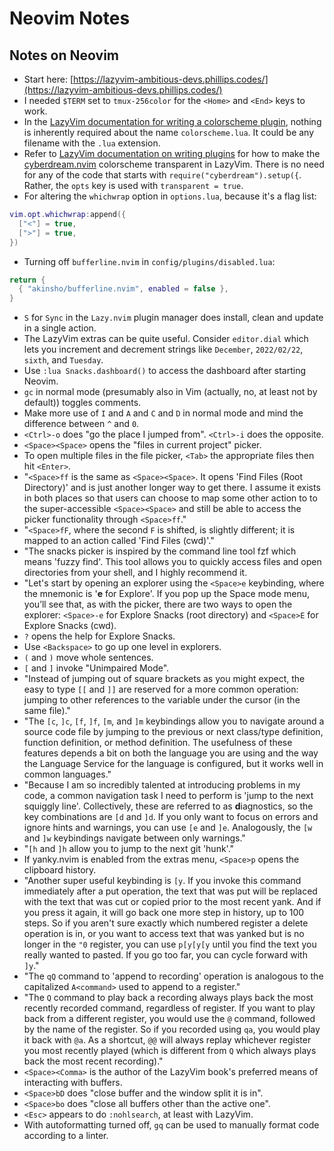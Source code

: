 # Neovim Notes

## Notes on Neovim

* Start here:
[https://lazyvim-ambitious-devs.phillips.codes/](https://lazyvim-ambitious-devs.phillips.codes/)
* I needed `$TERM` set to `tmux-256color` for the `<Home>` and `<End>` keys to
work.
* In the [LazyVim documentation for writing a colorscheme
plugin](https://www.lazyvim.org/plugins/colorscheme), nothing is inherently
required about the name `colorscheme.lua`. It could be any filename with the
`.lua` extension.
* Refer to [LazyVim documentation on writing
plugins](http://www.lazyvim.org/configuration/plugins) for how to make the
[cyberdream.nvim](https://github.com/scottmckendry/cyberdream.nvim)
colorscheme transparent in LazyVim. There is no need for any of the code that
starts with `require("cyberdream").setup({`. Rather, the `opts` key is used
with `transparent = true`.
* For altering the `whichwrap` option in `options.lua`, because it's a flag
list:

```lua
vim.opt.whichwrap:append({
  ["<"] = true,
  [">"] = true,
})
```

* Turning off `bufferline.nvim` in `config/plugins/disabled.lua`:

```lua
return {
  { "akinsho/bufferline.nvim", enabled = false },
}
```

* `S` for `Sync` in the `Lazy.nvim` plugin manager does install, clean and
update in a single action.
* The LazyVim extras can be quite useful. Consider `editor.dial` which lets
you increment and decrement strings like `December`, `2022/02/22`, `sixth`,
and `Tuesday`.
* Use `:lua Snacks.dashboard()` to access the dashboard after starting Neovim.
* `gc` in normal mode (presumably also in Vim (actually, no, at least not by
default)) toggles comments.
* Make more use of `I` and `A` and `C` and `D` in normal mode and mind the
difference between `^` and `0`.
* `<Ctrl>-o` does "go the place I jumped from". `<Ctrl>-i` does the opposite.
* `<Space><Space>` opens the "files in current project" picker.
* To open multiple files in the file picker, `<Tab>` the appropriate files
then hit `<Enter>`.
* "`<Space>ff` is the same as `<Space><Space>`. It opens 'Find Files (Root
Directory)' and is just another longer way to get there. I assume it exists in
both places so that users can choose to map some other action to to the
super-accessible `<Space><Space>` and still be able to access the picker
functionality through `<Space>ff`."
* "`<Space>fF`, where the second `F` is shifted, is slightly different; it is
mapped to an action called 'Find Files (cwd)'."
* "The snacks picker is inspired by the command line tool fzf which means
'fuzzy find'. This tool allows you to quickly access files and open
directories from your shell, and I highly recommend it.
* "Let's start by opening an explorer using the `<Space>e` keybinding, where
the mnemonic is '**e** for Explore'. If you pop up the Space mode menu, you’ll
see that, as with the picker, there are two ways to open the explorer:
`<Space>-e` for Explore Snacks (root directory) and `<Space>E` for Explore
Snacks (cwd).
* `?` opens the help for Explore Snacks.
* Use `<Backspace>` to go up one level in explorers.
* `(` and `)` move whole sentences.
* `[` and `]` invoke "Unimpaired Mode".
* "Instead of jumping out of square brackets as you might expect, the easy to
type `[[` and `]]` are reserved for a more common operation: jumping to other
references to the variable under the cursor (in the same file)."
* "The `[c`, `]c`, `[f`, `]f`, `[m`, and `]m` keybindings allow you to
navigate around a source code file by jumping to the previous or next
class/type definition, function definition, or method definition. The
usefulness of these features depends a bit on both the language you are using
and the way the Language Service for the language is configured, but it works
well in common languages."
* "Because I am so incredibly talented at introducing problems in my code, a
common navigation task I need to perform is 'jump to the next squiggly line'.
Collectively, these are referred to as **d**iagnostics, so the key
combinations are `[d` and `]d`. If you only want to focus on errors and ignore
hints and warnings, you can use `[e` and `]e`. Analogously, the `[w` and `]w`
keybindings navigate between only warnings."
* "`[h` and `]h` allow you to jump to the next git 'hunk'."
* If yanky.nvim is enabled from the extras menu, `<Space>p` opens the
clipboard history.
* "Another super useful keybinding is `[y`. If you invoke this command
immediately after a put operation, the text that was put will be replaced with
the text that was cut or copied prior to the most recent yank. And if you
press it again, it will go back one more step in history, up to 100 steps. So
if you aren't sure exactly which numbered register a delete operation is in,
or you want to access text that was yanked but is no longer in the `"0`
register, you can use `p[y[y[y` until you find the text you really wanted
to pasted. If you go too far, you can cycle forward with `]y`."
* "The `qQ` command to 'append to recording' operation is analogous to the
capitalized `A<command>` used to append to a register."
* "The `Q` command to play back a recording always plays back the most recently
recorded command, regardless of register. If you want to play back from a
different register, you would use the `@` command, followed by the name of the
register. So if you recorded using `qa`, you would play it back with `@a`. As a
shortcut, `@@` will always replay whichever register you most recently played
(which is different from `Q` which always plays back the most recent
recording)."
* `<Space><Comma>` is the author of the LazyVim book's preferred means of
interacting with buffers.
* `<Space>bD` does "close buffer and the window split it is in".
* `<Space>bo` does "close all buffers other than the active one".
* `<Esc>` appears to do `:nohlsearch`, at least with LazyVim.
* With autoformatting turned off, `gq` can be used to manually format code
according to a linter.
